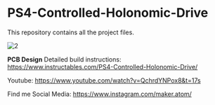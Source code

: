 # PS4-Controlled-Holonomic-Drive

This repository contains all the project files.

![2](https://user-images.githubusercontent.com/87944335/184659158-a8d4e583-b345-485a-9720-bf06b9bf733a.jpg)

**PCB Design**
Detailed build instructions: https://www.instructables.com/PS4-Controlled-Holonomic-Drive/

Youtube: https://www.youtube.com/watch?v=QchrdYNPox8&t=17s

Find me Social Media: https://www.instagram.com/maker.atom/
